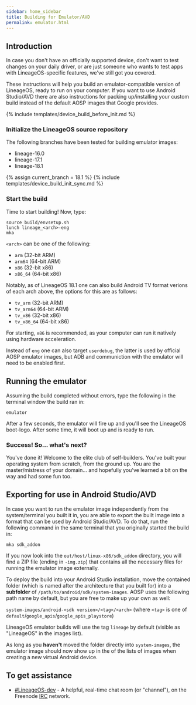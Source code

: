```yaml
---
sidebar: home_sidebar
title: Building for Emulator/AVD
permalink: emulator.html
---
```


## Introduction

In case you don't have an officially supported device, don't want to test changes on your daily driver, or are just someone who wants to test apps with LineageOS-specific features, we've still got you covered.

These instructions will help you build an emulator-compatible version of LineageOS, ready to run on your computer. If you want to use Android Studio/AVD there are also instructions for packing up/installing your
custom build instead of the default AOSP images that Google provides.


{% include templates/device_build_before_init.md %}


### Initialize the LineageOS source repository

The following branches have been tested for building emulator images:

* lineage-16.0
* lineage-17.1
* lineage-18.1

{% assign current_branch = 18.1 %}
{% include templates/device_build_init_sync.md %}

### Start the build

Time to start building! Now, type:

```
source build/envsetup.sh
lunch lineage_<arch>-eng
mka
```

`<arch>` can be one of the following:

* `arm` (32-bit ARM)
* `arm64` (64-bit ARM)
* `x86` (32-bit x86)
* `x86_64` (64-bit x86)

Notably, as of LineageOS 18.1 one can also build Android TV format verions of each arch above, the options for this are as follows:

* `tv_arm` (32-bit ARM)
* `tv_arm64` (64-bit ARM)
* `tv_x86` (32-bit x86)
* `tv_x86_64` (64-bit x86)

For starting, `x86` is recommended, as your computer can run it natively using hardware acceleration.

Instead of `eng` one can also target `userdebug`, the latter is used by official AOSP emulator images, but ADB and communiction with the emulator will need to be enabled first.

## Running the emulator

Assuming the build completed without errors, type the following in the terminal window the build ran in:

```
emulator
```

After a few seconds, the emulator will fire up and you'll see the LineageOS boot-logo. After some time, it will boot up and is ready to run.


### Success! So... what's next?

You've done it! Welcome to the elite club of self-builders. You've built your operating system from scratch, from the ground up. You are the master/mistress of your domain... and
hopefully you've learned a bit on the way and had some fun too.


## Exporting for use in Android Studio/AVD

In case you want to run the emulator image independently from the system/terminal you built it in, you are able to export the built image into a format that can be used by Android Studio/AVD.
To do that, run the following command in the same terminal that you originally started the build in:

```
mka sdk_addon
```

If you now look into the `out/host/linux-x86/sdk_addon` directory, you will find a ZIP file (ending in `-img.zip`) that contains all the necessary files for running the emulator image externally.

To deploy the build into your Android Studio installation, move the contained folder (which is named after the architecture that you built for) into a **subfolder** of `/path/to/android/sdk/system-images`.
AOSP uses the following path name by default, but you are free to make up your own as well:

`system-images/android-<sdk version>/<tag>/<arch>` (where `<tag>` is one of `default`/`google_apis`/`google_apis_playstore`)

LineageOS emulator builds will use the tag `lineage` by default (visible as "LineageOS" in the images list).

As long as you **haven't** moved the folder directly into `system-images`, the emulator image should now show up in the of the lists of images when creating a new virtual Android device.

## To get assistance

* [#LineageOS-dev](https://webchat.freenode.net/?channels=lineageos-dev) - A helpful, real-time chat room (or "channel"), on the Freenode [IRC](https://en.wikipedia.org/wiki/Internet_Relay_Chat) network.
